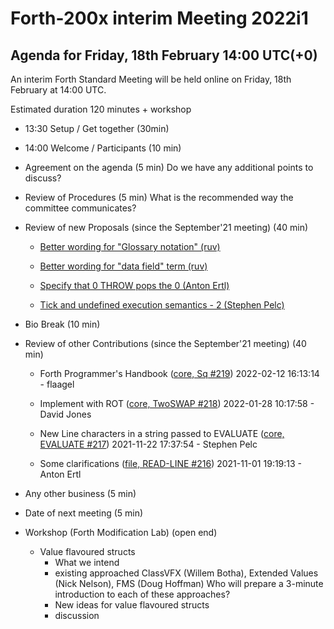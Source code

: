 
# Forth-200x interim Meeting 2022i1
## Agenda for Friday, 18th February 14:00 UTC(+0)
An interim Forth Standard Meeting will be held online on Friday, 18th February at 14:00 UTC.

Estimated duration 120 minutes + workshop

- 13:30 Setup / Get together (30min)
- 14:00 Welcome / Participants (10 min)

- Agreement on the agenda  (5 min)
  Do we have any additional points to discuss?

- Review of Procedures (5 min)
  What is the recommended way the committee communicates?

- Review of new Proposals (since the September'21 meeting) (40 min)

   - [Better wording for "Glossary notation" (ruv)](https://forth-standard.org/proposals/better-wording-for-glossary-notation-#contribution-215)

   - [Better wording for "data field" term (ruv)](https://forth-standard.org/proposals/better-wording-for-data-field-term#contribution-214)

   - [Specify that 0 THROW pops the 0 (Anton Ertl)](https://forth-standard.org/proposals/specify-that-0-throw-pops-the-0#contribution-213)

   - [Tick and undefined execution semantics - 2 (Stephen Pelc)](https://forth-standard.org/proposals/tick-and-undefined-execution-semantics-2#contribution-212)

- Bio Break (10 min)

- Review of other Contributions (since the September'21 meeting) (40 min)

   - Forth Programmer's Handbook ([core, Sq #219](https://forth-standard.org/standard/core/Sq#contribution-219))
     2022-02-12 16:13:14 - flaagel

   - Implement with ROT ([core, TwoSWAP #218](https://forth-standard.org/standard/core/TwoSWAP#contribution-218))
     2022-01-28 10:17:58 - David Jones

   - New Line characters in a string passed to EVALUATE ([core, EVALUATE #217](https://forth-standard.org/standard/core/EVALUATE#contribution-217))
     2021-11-22 17:37:54 - Stephen Pelc

   - Some clarifications ([file, READ-LINE #216](https://forth-standard.org/standard/file/READ-LINE#contribution-216))
     2021-11-01 19:19:13 - Anton Ertl

- Any other business (5 min)

- Date of next meeting (5 min)

- Workshop (Forth Modification Lab) (open end)
   - Value flavoured structs
     - What we intend
     - existing approached ClassVFX (Willem Botha), Extended Values (Nick Nelson), FMS (Doug Hoffman)
       Who will prepare a 3-minute introduction to each of these approaches?
     - New ideas for value flavoured structs
     - discussion
